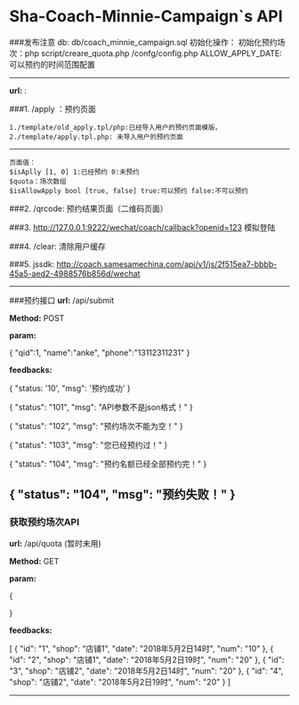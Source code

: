 # Sha-Coach-Minnie-Campaign`s API

###发布注意
db: db/coach_minnie_campaign.sql
初始化操作：
初始化预约场次：php script/creare_quota.php 
/confg/config.php 
ALLOW_APPLY_DATE: 可以预约的时间范围配置

---

**url:** : 

###1. /apply ：预约页面 

```
1./template/old_apply.tpl/php:已经导入用户的预约页面模版，
2./template/apply.tpl.php: 未导入用户的预约页面
```
---

```
页面值：
$isAplly [1, 0] 1:已经预约 0:未预约
$quota：场次数组
$isAllowApply bool [true, false] true:可以预约 false:不可以预约

```

###2. /qrcode: 预约结果页面（二维码页面）

###3. http://127.0.0.1:9222/wechat/coach/callback?openid=123  模拟登陆

###4. /clear: 清除用户缓存

###5. jssdk: http://coach.samesamechina.com/api/v1/js/2f515ea7-bbbb-45a5-aed2-4988576b856d/wechat

---

###预约接口
**url:** /api/submit

**Method:** POST

**param:**

{
    "qid":1,
    "name":"anke",
    "phone":"13112311231"
}

**feedbacks:**

{
    "status: '10',
    "msg": '预约成功'
}  

{
    "status": "101",
    "msg": "API参数不是json格式！"
}      

{
    "status": "102",
    "msg": "预约场次不能为空！"
} 

{
    "status": "103",
    "msg": "您已经预约过！"
} 

{
    "status": "104",
    "msg": "预约名额已经全部预约完！"
} 

{
    "status": "104",
    "msg": "预约失败！"
} 
---

### 获取预约场次API
**url:** /api/quota (暂时未用)

**Method:** GET

**param:**

{
	
}

**feedbacks:**

[
    {
        "id": "1",
        "shop": "店铺1",
        "date": "2018年5月2日14时",
        "num": "10"
    },
    {
        "id": "2",
        "shop": "店铺1",
        "date": "2018年5月2日19时",
        "num": "20"
    },
    {
        "id": "3",
        "shop": "店铺2",
        "date": "2018年5月2日14时",
        "num": "20"
    },
    {
        "id": "4",
        "shop": "店铺2",
        "date": "2018年5月2日19时",
        "num": "20"
    }
]	

--- 